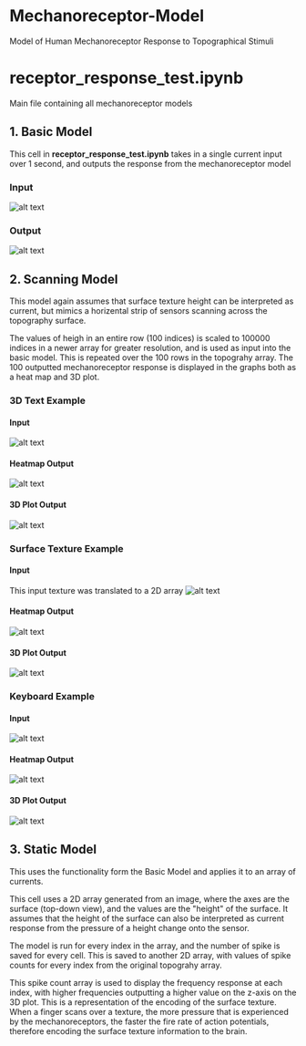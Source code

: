 # Mechanoreceptor-Model
Model of Human Mechanoreceptor Response to Topographical Stimuli

# receptor_response_test.ipynb
Main file containing all mechanoreceptor models

## 1. Basic Model
This cell in **receptor_response_test.ipynb** takes in a single current input over 1 second, and
outputs the response from the mechanoreceptor model

### Input
![alt text](Output_Data/Basic_Model_Current_Input.png)

### Output
![alt text](Output_Data/Basic_Model_Output.png)

## 2. Scanning Model
This model again assumes that surface texture height can be interpreted as current, but mimics a
horizental strip of sensors scanning across the topography surface.

The values of heigh in an entire row (100 indices) is scaled to 100000 indices in a newer array for
greater resolution, and is used as input into the basic model. This is repeated over the 100 rows in
the topograhy array. The 100 outputted mechanoreceptor response is displayed in the graphs both as a
heat map and 3D plot.

### 3D Text Example
#### Input
![alt text](Topography_Data/COW_image.png)

#### Heatmap Output
![alt text](Output_Data/COW_Scanning_Model_Heatmap.png)

#### 3D Plot Output
![alt text](Output_Data/COW_Scanning_Model_3D_Plot.png)

### Surface Texture Example
#### Input
This input texture was translated to a 2D array
![alt text](Topography_Data/surface_texture_image.png)

#### Heatmap Output
![alt text](Output_Data/SurfaceTexture_Scanning_Model_Heatmap.png)

#### 3D Plot Output
![alt text](Output_Data/SurfaceTexture_Scanning_Model_3D_Plot.png)

### Keyboard Example
#### Input
![alt text](Topography_Data/keyboard_image.png)

#### Heatmap Output
![alt text](Output_Data/Scanning_Model_Heatmap.png)

#### 3D Plot Output
![alt text](Output_Data/Scanning_Model_3D_Plot.png)

## 3. Static Model
This uses the functionality form the Basic Model and applies it to an array of currents.

This cell uses a 2D array generated from an image, where the axes are the surface (top-down view),
and the values are the "height" of the surface. It assumes that the height of the surface can also
be interpreted as current response from the pressure of a height change onto the sensor.

The model is run for every index in the array, and the number of spike is saved for every cell.
This is saved to another 2D array, with values of  spike counts for every index from the original
topograhy array.

This spike count array is used to display the frequency response at each index, with higher
frequencies outputting a higher value on the z-axis on the 3D plot. This is a representation of the
encoding of the surface texture. When a finger scans over a texture, the more pressure that is
experienced by the mechanoreceptors, the faster the fire rate of action potentials, therefore
encoding the surface texture information to the brain.
